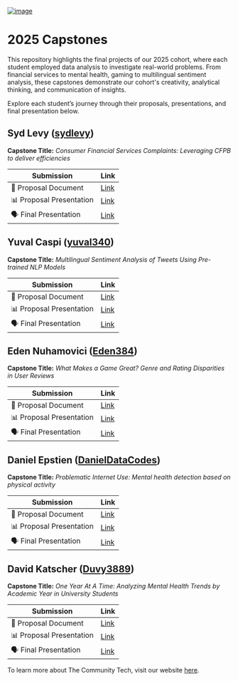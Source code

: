 [![image](https://github.com/user-attachments/assets/ff95e45e-e3f9-4b0c-98f8-f708d97eaf97)
](https://github-production-user-asset-6210df.s3.amazonaws.com/46410142/426806165-ff95e45e-e3f9-4b0c-98f8-f708d97eaf97.png?X-Amz-Algorithm=AWS4-HMAC-SHA256&X-Amz-Credential=AKIAVCODYLSA53PQK4ZA%2F20250905%2Fus-east-1%2Fs3%2Faws4_request&X-Amz-Date=20250905T223902Z&X-Amz-Expires=300&X-Amz-Signature=0e9bc1468ed9878981cb3c0411b1bffd5e5a69e83928e5d56e5206bb32cf45fe&X-Amz-SignedHeaders=host)
# 2025 Capstones

This repository highlights the final projects of our 2025 cohort, where each student employed data analysis to investigate real-world problems. From financial services to mental health, gaming to multilingual sentiment analysis, these capstones demonstrate our cohort's creativity, analytical thinking, and communication of insights.

Explore each student’s journey through their proposals, presentations, and final presentation below.

## Syd Levy ([sydlevy](https://github.com/sydlevy))
__Capstone Title:__ _Consumer Financial Services Complaints: Leveraging CFPB to deliver efficiencies_

 Submission             | Link       |
|------------------------|------------|
| 📄 Proposal Document   | [Link](./proposals/syd_levy_proposal.pdf) |
| 📊 Proposal Presentation | [Link](./propostal_presentations/syd_levy_proposal_presentation.pdf) |
| 🗣️ Final Presentation  |  [Link](./final_presentations/syd_levy_final_presentation.pdf) |


## Yuval Caspi ([yuval340](https://github.com/yuval340))
__Capstone Title:__ _Multilingual Sentiment Analysis of Tweets Using Pre-trained NLP Models_

 Submission             | Link       |
|------------------------|------------|
| 📄 Proposal Document   | [Link](./proposals/yuval_caspi_proposal.pdf) |
| 📊 Proposal Presentation | [Link](./propostal_presentations/yuval_caspi_proposal_presentation.pdf) |
| 🗣️ Final Presentation  |   [Link](./final_presentations/yuval_caspi_final_presentation.pdf)|



## Eden Nuhamovici ([Eden384](https://github.com/Eden384))

__Capstone Title:__ _What Makes a Game Great? Genre and Rating Disparities in User Reviews_

 Submission             | Link       |
|------------------------|------------|
| 📄 Proposal Document   | [Link](./proposals/eden_nuhamovici_proposal.pdf) |
| 📊 Proposal Presentation | [Link](./propostal_presentations/eden_nuhamovici_proposal_presentation.pdf) |
| 🗣️ Final Presentation  | [Link](./final_presentations/eden_nuhamovici_final_presentation.pdf) |


## Daniel Epstien ([DanielDataCodes](https://github.com/DanielDataCodes))

__Capstone Title:__ _Problematic Internet Use: Mental health detection based on physical activity_


 Submission             | Link       |
|------------------------|------------|
| 📄 Proposal Document   |  [Link](./proposals/daniel_epstein_proposal.pdf)|
| 📊 Proposal Presentation | [Link](./propostal_presentations/daniel_epstein_proposal_presentation.pdf) |
| 🗣️ Final Presentation  | [Link](./final_presentations/daniel_epstien_final_presentation.pdf) |



## David Katscher ([Duvy3889](https://github.com/Duvy3889/))

__Capstone Title:__ _One Year At A Time: Analyzing Mental Health Trends by Academic Year in University Students_


 Submission             | Link       |
|------------------------|------------|
| 📄 Proposal Document   | [Link](./proposals/david_katscher_proposal.pdf) |
| 📊 Proposal Presentation | [Link](./propostal_presentations/david_katscher_proposal_presentation.pdf)|
| 🗣️ Final Presentation  |  [Link](./final_presentations/david_katscher_final_presentation.pdf)|

To learn more about The Community Tech, visit our website [here](https://www.thecommunitytech.com/).

